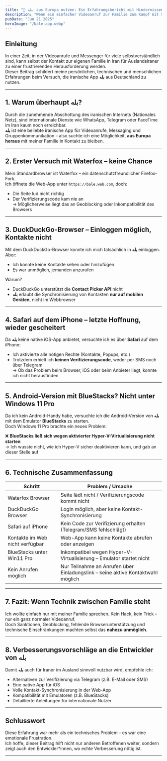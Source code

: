 ```yaml
---
title: "📵 بله aus Europa nutzen: Ein Erfahrungsbericht mit Hindernissen"
description: "Wenn ein einfacher Videoanruf zur Familie zum Kampf mit Sanktionen, Technik und Browser-Kompatibilität wird."
pubDate: "Jun 21 2025"
heroImage: "/bale-app.webp"
---
```


## Einleitung

In einer Zeit, in der Videoanrufe und Messenger für viele selbstverständlich sind, kann selbst der Kontakt zur eigenen Familie in Iran für Auslandsiraner zu einer frustrierenden Herausforderung werden.  
Dieser Beitrag schildert meine persönlichen, technischen und menschlichen Erfahrungen beim Versuch, die iranische App **بله** aus Deutschland zu nutzen.

---

## 1. Warum überhaupt بله?

Durch die zunehmende Abschottung des iranischen Internets (Nationales Netz), sind internationale Dienste wie WhatsApp, Telegram oder FaceTime im Iran kaum noch erreichbar.  
**بله** ist eine beliebte iranische App für Videoanrufe, Messaging und Gruppenkommunikation – also suchte ich eine Möglichkeit, **aus Europa heraus** mit meiner Familie in Kontakt zu bleiben.

---

## 2. Erster Versuch mit Waterfox – keine Chance

Mein Standardbrowser ist Waterfox – ein datenschutzfreundlicher Firefox-Fork.  
Ich öffnete die Web-App unter `https://bale.web.com`, doch:

- Die Seite lud nicht richtig  
- Der Verifizierungscode kam nie an  
→ Möglicherweise liegt das an Geoblocking oder Inkompatibilität des Browsers

---

## 3. DuckDuckGo-Browser – Einloggen möglich, Kontakte nicht

Mit dem DuckDuckGo-Browser konnte ich mich tatsächlich in **بله** einloggen. Aber:

- Ich konnte keine Kontakte sehen oder hinzufügen  
- Es war unmöglich, jemanden anzurufen

Warum?

- DuckDuckGo unterstützt die **Contact Picker API** nicht  
- **بله** erlaubt die Synchronisierung von Kontakten **nur auf mobilen Geräten**, nicht im Webbrowser

---

## 4. Safari auf dem iPhone – letzte Hoffnung, wieder gescheitert

Da **بله** keine native iOS-App anbietet, versuchte ich es über **Safari** auf dem iPhone:

- Ich aktivierte alle nötigen Rechte (Kontakte, Popups, etc.)  
- Trotzdem erhielt ich **keinen Verifizierungscode**, weder per SMS noch über Telegram  
→ Ob das Problem beim Browser, iOS oder beim Anbieter liegt, konnte ich nicht herausfinden

---

## 5. Android-Version mit BlueStacks? Nicht unter Windows 11 Pro

Da ich kein Android-Handy habe, versuchte ich die Android-Version von **بله** mit dem Emulator **BlueStacks** zu starten.  
Doch Windows 11 Pro brachte ein neues Problem:

❌ **BlueStacks ließ sich wegen aktivierter Hyper-V-Virtualisierung nicht starten**  
→ Ich wusste nicht, wie ich Hyper-V sicher deaktivieren kann, und gab an dieser Stelle auf

---

## 6. Technische Zusammenfassung

| Schritt                           | Problem / Ursache                                                                 |
|----------------------------------|------------------------------------------------------------------------------------|
| Waterfox Browser                 | Seite lädt nicht / Verifizierungscode kommt nicht                                |
| DuckDuckGo Browser               | Login möglich, aber keine Kontakt-Synchronisierung                                |
| Safari auf iPhone                | Kein Code zur Verifizierung erhalten (Telegram/SMS fehlschlägt)                   |
| Kontakte im Web nicht verfügbar  | Web-App kann keine Kontakte abrufen oder anzeigen                                 |
| BlueStacks unter Win11 Pro       | Inkompatibel wegen Hyper-V-Virtualisierung – Emulator startet nicht               |
| Kein Anrufen möglich             | Nur Teilnahme an Anrufen über Einladungslink – keine aktive Kontaktwahl möglich   |

---

## 7. Fazit: Wenn Technik zwischen Familie steht

Ich wollte einfach nur mit meiner Familie sprechen. Kein Hack, kein Trick – nur ein ganz normaler Videoanruf.  
Doch Sanktionen, Geoblocking, fehlende Browserunterstützung und technische Einschränkungen machten selbst das **nahezu unmöglich**.

---

## 8. Verbesserungsvorschläge an die Entwickler von بله

Damit **بله** auch für Iraner im Ausland sinnvoll nutzbar wird, empfehle ich:

- Alternativen zur Verifizierung via Telegram (z.B. E-Mail oder SMS)  
- Eine native App für iOS  
- Volle Kontakt-Synchronisierung in der Web-App  
- Kompatibilität mit Emulatoren (z.B. BlueStacks)  
- Detaillierte Anleitungen für internationale Nutzer

---

## Schlusswort

Diese Erfahrung war mehr als ein technisches Problem – es war eine emotionale Frustration.  
Ich hoffe, dieser Beitrag hilft nicht nur anderen Betroffenen weiter, sondern zeigt auch den Entwickler*innen, wo echte Verbesserung nötig ist.

---
